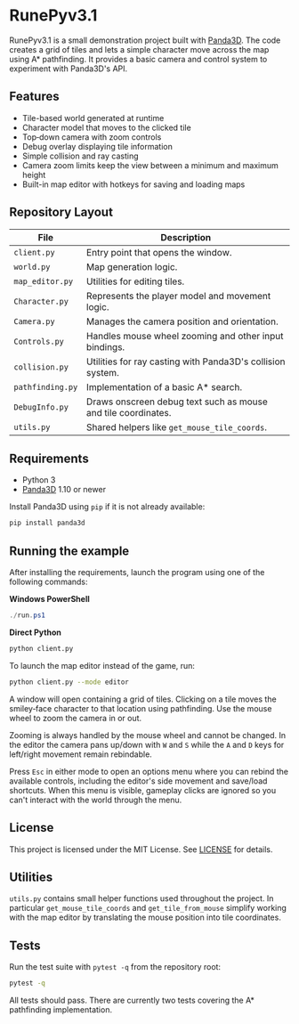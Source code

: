 # RunePyv3.1

RunePyv3.1 is a small demonstration project built with [Panda3D](https://www.panda3d.org/). The code creates a grid of tiles and lets a simple character move across the map using A* pathfinding. It provides a basic camera and control system to experiment with Panda3D's API.

## Features

- Tile-based world generated at runtime
- Character model that moves to the clicked tile
- Top‑down camera with zoom controls
- Debug overlay displaying tile information
- Simple collision and ray casting
- Camera zoom limits keep the view between a minimum and maximum height
- Built-in map editor with hotkeys for saving and loading maps

## Repository Layout

| File | Description |
|------|-------------|
| `client.py` | Entry point that opens the window. |
| `world.py` | Map generation logic. |
| `map_editor.py` | Utilities for editing tiles. |
| `Character.py` | Represents the player model and movement logic. |
| `Camera.py` | Manages the camera position and orientation. |
| `Controls.py` | Handles mouse wheel zooming and other input bindings. |
| `collision.py` | Utilities for ray casting with Panda3D's collision system. |
| `pathfinding.py` | Implementation of a basic A* search. |
| `DebugInfo.py` | Draws onscreen debug text such as mouse and tile coordinates. |
| `utils.py` | Shared helpers like `get_mouse_tile_coords`. |

## Requirements

- Python 3
- [Panda3D](https://www.panda3d.org/) 1.10 or newer

Install Panda3D using `pip` if it is not already available:

```bash
pip install panda3d
```

## Running the example

After installing the requirements, launch the program using one of the following commands:

**Windows PowerShell**
```powershell
./run.ps1
```

**Direct Python**
```bash
python client.py
```

To launch the map editor instead of the game, run:

```bash
python client.py --mode editor
```

A window will open containing a grid of tiles. Clicking on a tile moves the smiley‑face character to that location using pathfinding. Use the mouse wheel to zoom the camera in or out.

Zooming is always handled by the mouse wheel and cannot be changed. In the editor the camera pans up/down with ``W`` and ``S`` while the ``A`` and ``D`` keys for left/right movement remain rebindable.

Press ``Esc`` in either mode to open an options menu where you can rebind the available controls, including the editor's side movement and save/load shortcuts. When this menu is visible, gameplay clicks are ignored so you can't interact with the world through the menu.

## License

This project is licensed under the MIT License. See [LICENSE](LICENSE) for details.


## Utilities

`utils.py` contains small helper functions used throughout the project. In particular
`get_mouse_tile_coords` and `get_tile_from_mouse` simplify working with the map
editor by translating the mouse position into tile coordinates.

## Tests

Run the test suite with `pytest -q` from the repository root:

```bash
pytest -q
```

All tests should pass. There are currently two tests covering the A* pathfinding
implementation.
